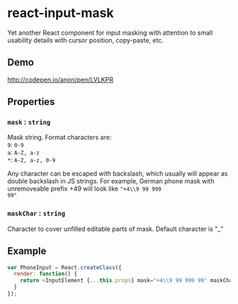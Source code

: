 # react-input-mask

Yet another React component for input masking with attention to small usability details with cursor position, copy-paste, etc.

## Demo
http://codepen.io/anon/pen/LVLKPR

## Properties
### `mask` : `string`

Mask string. Format characters are:<br/>
<code>9</code>: <code>0-9</code><br/>
<code>a</code>: <code>A-Z, a-z</code><br/>
<code>*</code>: <code>A-Z, a-z, 0-9</code>

Any character can be escaped with backslash, which usually will appear as double backslash in JS strings. For example, German phone mask with unremoveable prefix +49 will look like <code>"+4\\\\9 99 999 99"</code>

### `maskChar` : `string`

Character to cover unfilled editable parts of mask. Default character is "_"

## Example
```js
var PhoneInput = React.createClass({
  render: function() {
    return <InputElement {...this.props} mask="+4\\9 99 999 99" maskChar=" "/>;
  }
});
```
